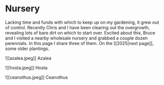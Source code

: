 # Nursery

Lacking time and funds with which to keep up on my gardening, it grew out of control. Recently Chris and I have been clearing out the overgrowth, revealing lots of bare dirt on which to start over. Excited about this, Bruce and I visited a nearby wholesale nursery and grabbed a couple dozen perennials. In this page I share three of them. On the [[2025|next page]], some older plantings.

![[azalea.jpeg]]
Azalea

![[hosta.jpeg]]
Hosta

![[ceanothus.jpeg]]
Ceanothus

